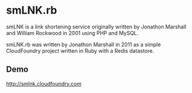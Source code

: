 smLNK.rb
========

smLNK is a link shortening service originally written by Jonathon Marshall
and William Rockwood in 2001 using PHP and MySQL.

smLNK.rb was written by Jonathon Marshall in 2011 as a simple CloudFoundry
project written in Ruby with a Redis datastore.

## Demo

http://smlnk.cloudfoundry.com

